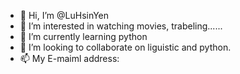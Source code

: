 - 👋 Hi, I’m @LuHsinYen
- 👀 I’m interested in watching movies, trabeling......
- 🌱 I’m currently learning python
- 💞️ I’m looking to collaborate on liguistic and python.
- 📫 My E-maiml address: 

<!---
LuHsinYen/LuHsinYen is a ✨ special ✨ repository because its `README.md` (this file) appears on your GitHub profile.
You can click the Preview link to take a look at your changes.
--->
